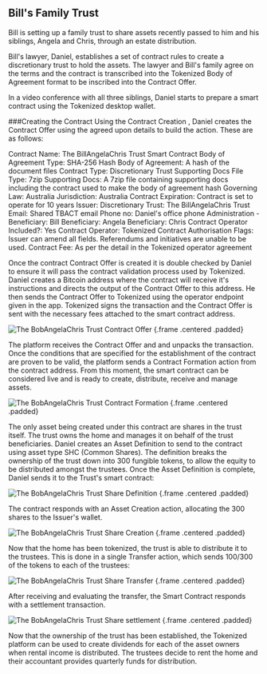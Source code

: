 ## Bill's Family Trust
Bill is setting up a family trust to share assets recently passed to him and his siblings, Angela and Chris, through an estate distribution.

Bill's lawyer, Daniel, establishes a set of contract rules to create a discretionary trust to hold the assets. The lawyer and Bill's family agree on the terms and the contract is transcribed into the Tokenized Body of Agreement format to be inscribed into the Contract Offer. 

In a video conference with all three siblings, Daniel starts to prepare a smart contract using the Tokenized desktop wallet.

###Creating the Contract
Using the Contract Creation , Daniel creates the Contract Offer using the agreed upon details to build the action. These are as follows:

Contract Name:					The BillAngelaChris Trust Smart Contract
Body of Agreement Type:			SHA-256 Hash
Body of Agreement:				A hash of the document files
Contract Type:					Discretionary Trust
Supporting Docs File Type:		7zip
Supporting Docs:				A 7zip file containing supporting docs including the contract used to make the body of agreement hash
Governing Law:					Australia
Jurisdiction:					Australia
Contract Expiration:			Contract is set to operate for 10 years
Issuer:							Discretionary Trust: The BillAngelaChris Trust
								Email: Shared TBACT email
								Phone no: Daniel's office phone
								Administration -	Beneficiary:	Bill
													Beneficiary:	Angela
													Beneficiary:	Chris
Contract Operator Included?:	Yes
Contract Operator:				Tokenized
Contract Authorisation Flags:	Issuer can amend all fields. Referendums and initiatives are unable to be used.
Contract Fee:					As per the detail in the Tokenized operator agreement

Once the contract Contract Offer is created it is double checked by Daniel to ensure it will pass the contract validation process used by Tokenized. Daniel creates a Bitcoin address where the contract will receive it's instructions and directs the output of the Contract Offer to this address. He then sends the Contract Offer to Tokenized using the operator endpoint given in the app. Tokenized signs the transaction and the Contract Offer is sent with the necessary fees attached to the smart contract address.

![The BobAngelaChris Trust Contract Offer](https://raw.githubusercontent.com/tokenized/docs/master/images/tbact-contract-offer.svg?sanitize=true "The BobAngelaChris Trust Contract Offer") {.frame .centered .padded}

The platform receives the Contract Offer and and unpacks the transaction. Once the conditions that are specified for the establishment of the contract are proven to be valid, the platform sends a Contract Formation action from the contract address. From this moment, the smart contract can be considered live and is ready to create, distribute, receive and manage assets.

![The BobAngelaChris Trust Contract Formation](https://raw.githubusercontent.com/tokenized/docs/master/images/tbact-contract-formation.svg?sanitize=true "The BobAngelaChris Trust Contract Formation") {.frame .centered .padded}

The only asset being created under this contract are shares in the trust itself. The trust owns the home and manages it on behalf of the trust beneficiaries. Daniel creates an Asset Definition to send to the contract using asset type SHC (Common Shares).
The definition breaks the ownership of the trust down into 300 fungible tokens, to allow the equity to be distributed amongst the trustees.
Once the Asset Definition is complete, Daniel sends it to the Trust's smart contract:

![The BobAngelaChris Trust Share Definition](https://raw.githubusercontent.com/tokenized/docs/master/images/tbact-asset-definition.svg?sanitize=true "The BobAngelaChris Trust Share Definition") {.frame .centered .padded}

The contract responds with an Asset Creation action, allocating the 300 shares to the Issuer's wallet.

![The BobAngelaChris Trust Share Creation](https://raw.githubusercontent.com/tokenized/docs/master/images/tbact-asset-creation.svg?sanitize=true "The BobAngelaChris Trust Share Creation") {.frame .centered .padded}

Now that the home has been tokenized, the trust is able to distribute it to the trustees. This is done in a single Transfer action, which sends 100/300 of the tokens to each of the trustees:

![The BobAngelaChris Trust Share Transfer](https://raw.githubusercontent.com/tokenized/docs/master/images/tbact-asset-transfer.svg?sanitize=true "The BobAngelaChris Trust Share Transfer") {.frame .centered .padded}

After receiving and evaluating the transfer, the Smart Contract responds with a settlement transaction.

![The BobAngelaChris Trust Share settlement](https://raw.githubusercontent.com/tokenized/docs/master/images/tbact-asset-settlement.svg?sanitize=true "The BobAngelaChris Trust Share settlement") {.frame .centered .padded}

Now that the ownership of the trust has been established, the Tokenized platform can be used to create dividends for each of the asset owners when rental income is distributed. The trustees decide to rent the home and their accountant provides quarterly funds for distribution. 
